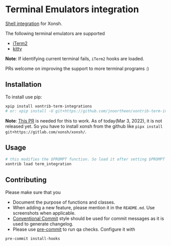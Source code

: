 # Terminal Emulators integration
[Shell integration](https://iterm2.com/documentation-escape-codes.html) for Xonsh.

The following terminal emulators are supported
- [iTerm2](https://iterm2.com/documentation-shell-integration.html)
- [kitty](https://sw.kovidgoyal.net/kitty/shell-integration/)

**Note**: If identifying current terminal fails, `iTerm2` hooks are loaded.

PRs welcome on improving the support to more terminal programs :)


## Installation

To install use pip:

``` bash
xpip install xontrib-term-integrations
# or: xpip install -U git+https://github.com/jnoortheen/xontrib-term-integrations
```

**Note**: [This PR](https://github.com/xonsh/xonsh/pull/4629) is needed for this to work. As of today(Mar 3, 2022), it is not released yet. So you have to install xonsh from the github like `pipx install git+https://gitlab.com/xonsh/xonsh/`.

## Usage

``` bash
# this modifies the $PROMPT function. So load it after setting $PROMPT if you have a custom value
xontrib load term_integration
```


## Contributing

Please make sure that you
* Document the purpose of functions and classes.
* When adding a new feature, please mention it in the `README.md`. Use screenshots when applicable.
* [Conventional Commit](https://www.conventionalcommits.org/en/v1.0.0/) style should be used
  for commit messages as it is used to generate changelog.
* Please use [pre-commit](https://pre-commit.com/) to run qa checks. Configure it with

```sh
pre-commit install-hooks
```
